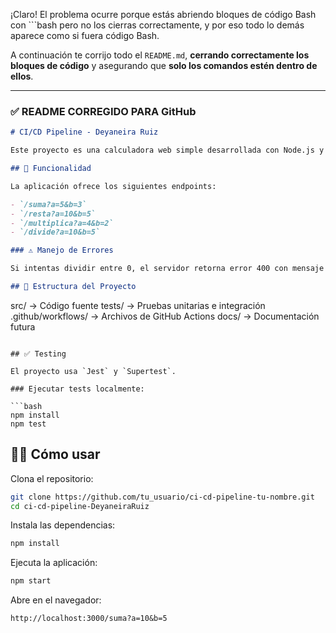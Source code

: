 ¡Claro! El problema ocurre porque estás abriendo bloques de código Bash con \`\`\`bash pero no los cierras correctamente, y por eso todo lo demás aparece como si fuera código Bash.

A continuación te corrijo todo el `README.md`, **cerrando correctamente los bloques de código** y asegurando que **solo los comandos estén dentro de ellos**.

---

### ✅ README CORREGIDO PARA GitHub

```markdown
# CI/CD Pipeline - Deyaneira Ruiz

Este proyecto es una calculadora web simple desarrollada con Node.js y Express que implementa un pipeline de CI/CD con GitHub Actions. Incluye operaciones básicas y pruebas automatizadas.

## 🚀 Funcionalidad

La aplicación ofrece los siguientes endpoints:

- `/suma?a=5&b=3`
- `/resta?a=10&b=5`
- `/multiplica?a=4&b=2`
- `/divide?a=10&b=5`

### ⚠️ Manejo de Errores

Si intentas dividir entre 0, el servidor retorna error 400 con mensaje descriptivo.

## 📁 Estructura del Proyecto

```

src/                → Código fuente
tests/              → Pruebas unitarias e integración
.github/workflows/  → Archivos de GitHub Actions
docs/               → Documentación futura

````

## ✅ Testing

El proyecto usa `Jest` y `Supertest`.

### Ejecutar tests localmente:

```bash
npm install
npm test
````

## 👨‍💻 Cómo usar

Clona el repositorio:

```bash
git clone https://github.com/tu_usuario/ci-cd-pipeline-tu-nombre.git
cd ci-cd-pipeline-DeyaneiraRuiz
```

Instala las dependencias:

```bash
npm install
```

Ejecuta la aplicación:

```bash
npm start
```

Abre en el navegador:

```
http://localhost:3000/suma?a=10&b=5
```
